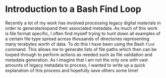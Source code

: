 # Introduction to a Bash Find Loop

Recently a lot of my work has involved processing legacy digital materials in order to generate/expand their associated metadata. As much of this work is file format specific, I often find myself trying to hunt down all examples of a certain file type spread across thousands of directories representing many terabytes worth of data. To do this I have been using the Bash `find` command. This allows me to generate lists of file paths which then can be looped through to perform actions as needed such as file validation and metadata generation. As I imagine that I am not the only one with vast amounts of legacy metadata to process, I wanted to write up a quick explanation of this process and hopefully save others some time!
